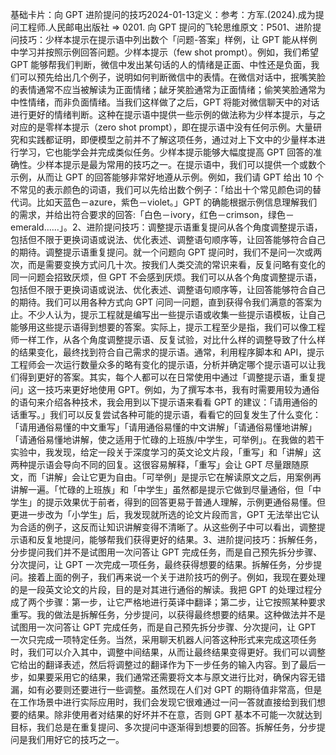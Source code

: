 

基础卡片：向 GPT 进阶提问的技巧2024-01-13定义：参考：方军.(2024).成为提问工程师.人民邮电出版社 => 0201. 向 GPT 提问的飞轮思维原文：P501、进阶提问技巧：少样本提示在提示语中列出数个「问题-答案」样例，让 GPT 能从样例中学习并按照示例回答问题。少样本提示（few shot prompt）。例如，我们希望 GPT 能够帮我们判断，微信中发出某句话的人的情绪是正面、中性还是负面，我们可以预先给出几个例子，说明如何判断微信中的表情。在微信对话中，抿嘴笑脸的表情通常不应当被解读为正面情绪；龇牙笑脸通常为正面情绪；偷笑笑脸通常为中性情绪，而非负面情绪。当我们这样做了之后，GPT 将能对微信聊天中的对话进行更好的情绪判断。这种在提示语中提供一些示例的做法称为少样本提示，与之对应的是零样本提示（zero shot prompt），即在提示语中没有任何示例。大量研究和实践都证明，即便模型之前并不了解这项任务，通过对上下文中的少量样本进行学习，它也能学会并完成类似任务。少样本提示能够大幅度提高 GPT 回答的准确性。少样本提示是最为常用的技巧之一。在提示语中，我们可以提供一个或数个示例，从而让 GPT 的回答能够非常好地遵从示例。例如，我们请 GPT 给出 10 个不常见的表示颜色的词语，我们可以先给出数个例子：「给出十个常见颜色词的替代词。比如天蓝色－azure，紫色－violet。」GPT 的确能根据示例信息理解我们的需求，并给出符合要求的回答:「白色－ivory，红色－crimson，绿色－emerald……」。2、进阶提问技巧：调整提示语重复提问从各个角度调整提示语，包括但不限于更换词语或说法、优化表述、调整语句顺序等，让回答能够符合自己的期待。调整提示语重复提问。就一个问题向 GPT 提问时，我们不是问一次或两次，而是需要变换方式问几十次。按我们人类交流的常识来看，反复问略有变化的同一问题会招致厌烦，但 GPT 不会感到厌烦。我们可以从各个角度调整提示语，包括但不限于更换词语或说法、优化表述、调整语句顺序等，让回答能够符合自己的期待。我们可以用各种方式向 GPT 问同一问题，直到获得令我们满意的答案为止。不少人认为，提示工程就是编写出一些提示语或收集一些提示语模板，让自己能够用这些提示语得到想要的答案。实际上，提示工程至少是指，我们可以像工程师一样工作，从各个角度调整提示语、反复试验，对比什么样的调整导致了什么样的结果变化，最终找到符合自己需求的提示语。通常，利用程序脚本和 API，提示工程师会一次运行数量众多的略有变化的提示语，分析并确定哪个提示语可以让我们得到更好的答案。其实，每个人都可以在日常使用中通过「调整提示语，重复提问」这一技巧来更好地使用 GPT。例如，为了撰写本书，我有时需要用较为通俗的语句来介绍各种技术，我会用到以下提示语来看看 GPT 的建议：「请用通俗的话重写。」我们可以反复尝试各种可能的提示语，看看它的回复发生了什么变化：「请用通俗易懂的中文重写」「请用通俗易懂的中文讲解」「请通俗易懂地讲解」「请通俗易懂地讲解，使之适用于忙碌的上班族/中学生，可举例」。在我做的若干实验中，我发现，给定一段关于深度学习的英文论文片段，「重写」和「讲解」这两种提示语会导向不同的回复。这很容易解释，「重写」会让 GPT 尽量跟随原文，而「讲解」会让它更为自由。「可举例」是提示它在解读原文之后，用案例再讲解一遍。「忙碌的上班族」和「中学生」虽然都是提示它做到尽量通俗，但「中学生」的提示效果优于前者，得到的回答更易于普通人理解，示例更通俗易懂。但更进一步改为「小学生」后，我发现就所选的论文片段而言，GPT 无法举出它认为合适的例子，这反而让知识讲解变得不清晰了。从这些例子中可以看出，调整提示语和反复地提问，能够帮我们获得更好的结果。3、进阶提问技巧：拆解任务，分步提问我们并不是试图用一次问答让 GPT 完成任务，而是自己预先拆分步骤、分次提问，让 GPT 一次完成一项任务，最终获得想要的结果。拆解任务，分步提问。接着上面的例子，我们再来说一个关于进阶技巧的例子。例如，我现在要处理的是一段英文论文的片段，目的是对其进行通俗的解读。我把 GPT 的处理过程分成了两个步骤：第一步，让它严格地进行英译中翻译；第二步，让它按照某种要求重写。我的做法是拆解任务，分步提问，以获得最终想要的结果。这种做法并不是试图用一次问答让 GPT 完成任务，而是自己预先拆分步骤、分次提问，让 GPT 一次只完成一项特定任务。当然，采用聊天机器人问答这种形式来完成这项任务时，我们可以介入其中，调整中间结果，从而让最终结果变得更好。我们可以调整它给出的翻译表述，然后将调整过的翻译作为下一步任务的输入内容。到了最后一步，如果要采用它的结果，我们通常还需要将文本与原文进行比对，确保内容无错漏，如有必要则还要进行一些调整。虽然现在人们对 GPT 的期待值非常高，但是在工作场景中进行实际应用时，我们会发现它很难通过一问一答就直接给到我们想要的结果。除非使用者对结果的好坏并不在意，否则 GPT 基本不可能一次就达到目标，我们总是在重复提问、多次提问中逐渐得到想要的回答。拆解任务，分步提问是我们用好它的技巧之一。